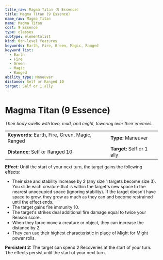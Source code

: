 ```yaml
---
title_raw: Magma Titan (9 Essence)
title: Magma Titan (9 Essence)
name_raw: Magma Titan
name: Magma Titan
cost: 9 Essence
type: classes
subtype: elementalist
kind: 6th-level features
keywords: Earth, Fire, Green, Magic, Ranged
keyword_list:
  - Earth
  - Fire
  - Green
  - Magic
  - Ranged
ability_type: Maneuver
distance: Self or Ranged 10
target: Self or 1 ally
---
```


# Magma Titan (9 Essence)

*Their body swells with lava, mud, and might, towering over their enemies.*

|                                                 |                            |
| :---------------------------------------------- | :------------------------- |
| **Keywords:** Earth, Fire, Green, Magic, Ranged | **Type:** Maneuver         |
| **Distance:** Self or Ranged 10                 | **Target:** Self or 1 ally |

**Effect:** Until the start of your next turn, the target gains the following effects:

- Their size and stability increase by 2 (any size 1 targets become size 3). You slide each creature that is within the target's new space to the nearest unoccupied space (ignoring stability). If the target doesn't have space to grow, they grow as much as they can and become restrained until the effect ends.
- The target gains fire immunity 10.
- The target's strikes deal additional fire damage equal to twice your Reason score.
- When they force move a creature or object, they can increase the distance by 2.
- They can use their highest characteristic in place of Might for Might power rolls.

**Persistent 2:** The target can spend 2 Recoveries at the start of your turn. The effects persist until the start of your next turn.
